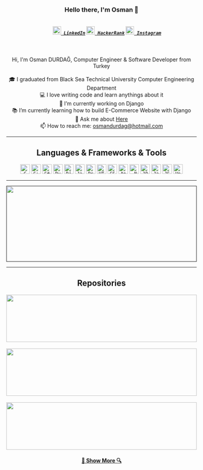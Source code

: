 <h3 align="center">Hello there, I'm Osman 👋</h3>
<h5 align="center">
  <code>
    <a href="https://www.linkedin.com/in/osmandurdag/" title="LinkedIn"><img width="22" src="https://github.com/zumrudu-anka/zumrudu-anka/blob/master/images/linkedin.svg"> LinkedIn</a></code>
  <code><a href="https://www.hackerrank.com/zumrudu_anka" title="HackerRank Profile"><img width="22" src="https://github.com/zumrudu-anka/zumrudu-anka/blob/master/images/hackerrank.png"> HackerRank</a></code>
  <code><a href="https://www.instagram.com/osman__durdag/" title="Instagram Profile"><img width="22" src="https://github.com/zumrudu-anka/zumrudu-anka/blob/master/images/instagram.svg"> Instagram</a></code>
</h5>
<br>
<p align="center">
  Hi, I'm Osman DURDAĞ, Computer Engineer & Software Developer from Turkey
  <br>
  <br>
  🎓 I graduated from Black Sea Technical University Computer Engineering Department
  <br>
  💻 I love writing code and learn anythings about it
  <br>
  🔬 I’m currently working on Django
  <br>
  📚 I’m currently learning how to build E-Commerce Website with Django
  <br>
  💬 Ask me about <a href="https://github.com/zumrudu-anka/zumrudu-anka/issues" title="Issues">Here</a>
  <br>
  📫 How to reach me: <a href="mailto: osmandurdag@hotmail.com">osmandurdag@hotmail.com</a>
</p>

<hr>

<h2 align="center">Languages & Frameworks & Tools</h2>

<p align="center">
  <code><img title="C" height="25" src="https://github.com/zumrudu-anka/zumrudu-anka/blob/master/images/c.svg"></code>
  <code><img title="C++" height="25" src="https://github.com/zumrudu-anka/zumrudu-anka/blob/master/images/cpp.svg"></code>
  <code><img title="C#" height="25" src="https://github.com/zumrudu-anka/zumrudu-anka/blob/master/images/cSharp.svg"></code>
  <code><img title="Python" height="25" src="https://github.com/zumrudu-anka/zumrudu-anka/blob/master/images/python.svg"></code>
  <code><img title="Django" height="25" src="https://github.com/zumrudu-anka/zumrudu-anka/blob/master/images/django.svg"></code>
  <code><img title="Javascript" height="25" src="https://github.com/zumrudu-anka/zumrudu-anka/blob/master/images/javascript.svg"></code>
  <code><img title="Problem Solving" height="25" src="https://github.com/zumrudu-anka/zumrudu-anka/blob/master/images/problemSolving.png"></code>
  <code><img title="HTML5" height="25" src="https://github.com/zumrudu-anka/zumrudu-anka/blob/master/images/html5.svg"></code>
  <code><img title="CSS" height="25" src="https://github.com/zumrudu-anka/zumrudu-anka/blob/master/images/css.svg"></code>
  <code><img title="AngularJS" height="25" src="https://github.com/zumrudu-anka/zumrudu-anka/blob/master/images/angularjs.svg"></code>
  <code><img title=".NetCore" height="25" src="https://github.com/zumrudu-anka/zumrudu-anka/blob/master/images/dotnetcore.svg"></code>
  <code><img title="JQuery" height="25" src="https://github.com/zumrudu-anka/zumrudu-anka/blob/master/images/jquery.svg"></code>
  <code><img title="Java" height="25" src="https://github.com/zumrudu-anka/zumrudu-anka/blob/master/images/java.svg"></code>
  <code><img title="JSON" height="25" src="https://github.com/zumrudu-anka/zumrudu-anka/blob/master/images/json.svg"></code>
  <code><img title="Unity" height="25" src="https://github.com/zumrudu-anka/zumrudu-anka/blob/master/images/unity.svg"></code>
</p>

<!--

<table align="center">
  <thead>
    <tr>
      <th width="30%">Skill</th>
      <th>Degree</th>
    </tr>
  </thead>
  <tbody>
    <tr>
      <td align="center">
        <a href="" title="C"><img height="35" src="https://github.com/zumrudu-anka/zumrudu-anka/blob/master/images/c.svg"></a>
      </td>
      <td align="center">
          <code>
            💙 💙 💙 💙 💙 💙 💙 💙 🤍 🤍
          </code>
      </td>
    </tr>
    <tr>
      <td align="center">
        <a href="" title="C++"><img height="35" src="https://github.com/zumrudu-anka/zumrudu-anka/blob/master/images/cpp.svg"></a>
      </td>
      <td align="center">
          <code>
            💙 💙 💙 💙 💙 💙 💙 💙 💙 🤍
          </code>
      </td>
    </tr>
    <tr>
      <td align="center">
        <a href="" title="C#"><img height="35" src="https://github.com/zumrudu-anka/zumrudu-anka/blob/master/images/cSharp.svg"></a>
      </td>
      <td align="center">
          <code>
            💙 💙 💙 💙 💙 💙 💙 💙 🤍 🤍
          </code>
      </td>
    </tr>
    <tr>
      <td align="center">
        <a href="" title="Python"><img height="35" src="https://github.com/zumrudu-anka/zumrudu-anka/blob/master/images/python.svg"></a>
      </td>
      <td align="center">
          <code>
            💙 💙 💙 💙 💙 💙 💙 💙 💙 🤍
          </code>
      </td>
    </tr>
    <tr>
      <td align="center">
        <a href="" title="Django"><img height="25" src="https://github.com/zumrudu-anka/zumrudu-anka/blob/master/images/django.svg"></a>
      </td>
      <td align="center">
          <code>
            💙 💙 💙 💙 💙 💙 💙 💙 💙 🤍
          </code>
      </td>
    </tr>
    <tr>
      <td align="center">
        <a href="" title="JavaScript"><img height="35" src="https://github.com/zumrudu-anka/zumrudu-anka/blob/master/images/javascript.svg"></a>
      </td>
      <td align="center">
          <code>
            💙 💙 💙 💙 💙 💙 💙 💙 💙 🤍
          </code>
      </td>
    </tr>
    <tr>
      <td align="center">
        <a href="" title="HTML5"><img height="35" src="https://github.com/zumrudu-anka/zumrudu-anka/blob/master/images/html5.svg"></a>
      </td>
      <td align="center">
          <code>
            💙 💙 💙 💙 💙 💙 💙 💙 💙 🤍
          </code>
      </td>
    </tr>
    <tr>
      <td align="center">
        <a href="" title="CSS"><img height="35" src="https://github.com/zumrudu-anka/zumrudu-anka/blob/master/images/css.svg"></a>
      </td>
      <td align="center">
          <code>
            💙 💙 💙 💙 💙 💙 💙 💙 💙 🤍
          </code>
      </td>
    </tr>
    <tr>
      <td align="center">
        <a href="" title="Angular JS"><img height="25" src="https://github.com/zumrudu-anka/zumrudu-anka/blob/master/images/angularjs.svg"></a>
      </td>
      <td align="center">
          <code>
            💙 💙 💙 💙 💙 💙 💙 💙 🤍 🤍
          </code>
      </td>
    </tr>
    <tr>
      <td align="center">
        <a href="" title=".NetCore"><img height="25" src="https://github.com/zumrudu-anka/zumrudu-anka/blob/master/images/dotnetcore.svg"></a>
      </td>
      <td align="center">
          <code>
            💙 💙 💙 💙 💙 💙 💙 🤍 🤍 🤍
          </code>
      </td>
    </tr>
    <tr>
      <td align="center">
        <a href="" title="Jquery"><img height="25" src="https://github.com/zumrudu-anka/zumrudu-anka/blob/master/images/jquery.svg"></a>
      </td>
      <td align="center">
          <code>
            💙 💙 💙 💙 💙 💙 💙 💙 💙 🤍
          </code>
      </td>
    </tr>
    <tr>
      <td align="center">
        <a href="" title="Java"><img height="35" src="https://github.com/zumrudu-anka/zumrudu-anka/blob/master/images/java.svg"></a>
      </td>
      <td align="center">
          <code>
            💙 💙 💙 💙 💙 💙 💙 💙 🤍 🤍
          </code>
      </td>
    </tr>
    <tr>
      <td align="center">
        <a href="" title="JSON"><img height="25" src="https://github.com/zumrudu-anka/zumrudu-anka/blob/master/images/json.svg"></a>
      </td>
      <td align="center">
          <code>
            💙 💙 💙 💙 💙 💙 💙 💙 💙 🤍
          </code>
      </td>
    </tr>
    <tr>
      <td align="center">
        <a href="" title="Unity"><img height="25" src="https://github.com/zumrudu-anka/zumrudu-anka/blob/master/images/unity.svg"></a>
      </td>
      <td align="center">
          <code>
            💙 💙 💙 💙 💙 💙 🤍 🤍 🤍 🤍
          </code>
      </td>
    </tr>
  </tbody>
</table>

-->

<hr>

<a href="" title="My Github Stats"><img width="100%" height="200" src="https://github-readme-stats.vercel.app/api?username=zumrudu-anka&show_icons=true&theme=gotham"></a>

<hr>

<h2 align="center">Repositories</h2>

<a href="https://github.com/zumrudu-anka/Algorithms" title="Algorithms"><img width="100%" height="125" src="https://github-readme-stats.vercel.app/api/pin/?username=zumrudu-anka&repo=Algorithms&theme=gotham"></a>
<br>
<br>
<a href="https://github.com/zumrudu-anka/Turkce-Heceleme-CPP" title="Turkce-Heceleme-CPP"><img width="100%" height="125" src="https://github-readme-stats.vercel.app/api/pin/?username=zumrudu-anka&repo=Turkce-Heceleme-CPP&theme=gotham"></a>
<br>
<br>
<a href="https://github.com/zumrudu-anka/DataStructures" title="DataStructures"><img width="100%" height="125" src="https://github-readme-stats.vercel.app/api/pin/?username=zumrudu-anka&repo=DataStructures&theme=gotham"></a>
<br>
  <h4 align="center"><a href="https://github.com/zumrudu-anka/DataStructures" title="Show Repositories">🔎 Show More 🔍</a></h4>

<!-- [![ReadMe Card](https://github-readme-stats.vercel.app/api/pin/?username=zumrudu-anka&repo=Algorithms&theme=gotham)](https://github.com/zumrudu-anka/Algorithms)[![ReadMe Card](https://github-readme-stats.vercel.app/api/pin/?username=zumrudu-anka&repo=Turkce-Heceleme-CPP&theme=gotham)](https://github.com/zumrudu-anka/Turkce-Heceleme-CPP)
[![ReadMe Card](https://github-readme-stats.vercel.app/api/pin/?username=zumrudu-anka&repo=DataStructures&theme=gotham)](https://github.com/zumrudu-anka/DataStructures)
[![ReadMe Card](https://github-readme-stats.vercel.app/api/pin/?username=zumrudu-anka&repo=NeedlemanWunschAlgorithmWithOpenMP&theme=gotham)](https://github.com/zumrudu-anka/NeedlemanWunschAlgorithmWithOpenMP)
[![ReadMe Card](https://github-readme-stats.vercel.app/api/pin/?username=zumrudu-anka&repo=KTU-TraditionalComputerOlympics-2019&theme=gotham)](https://github.com/zumrudu-anka/KTU-TraditionalComputerOlympics-2019) -->

<!--
**zumrudu-anka/zumrudu-anka** is a ✨ _special_ ✨ repository because its `README.md` (this file) appears on your GitHub profile.

Here are some ideas to get you started:

- 🔭 I’m currently working on ...
- 🌱 I’m currently learning ...
- 👯 I’m looking to collaborate on ...
- 🤔 I’m looking for help with ...
- 💬 Ask me about ...
- 📫 How to reach me: ...
- 😄 Pronouns: ...
- ⚡ Fun fact: ...
-->

